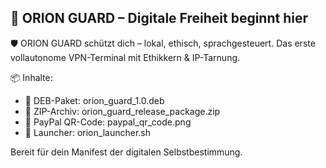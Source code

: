 ## 🧠 ORION GUARD – Digitale Freiheit beginnt hier

🛡️ ORION GUARD schützt dich – lokal, ethisch, sprachgesteuert.
Das erste vollautonome VPN-Terminal mit Ethikkern & IP-Tarnung.

📦 Inhalte:
- 📁 DEB-Paket: orion_guard_1.0.deb
- 📂 ZIP-Archiv: orion_guard_release_package.zip
- 💸 PayPal QR-Code: paypal_qr_code.png
- 🧠 Launcher: orion_launcher.sh

Bereit für dein Manifest der digitalen Selbstbestimmung.
